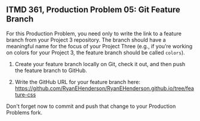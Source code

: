 ## ITMD 361, Production Problem 05: Git Feature Branch

For this Production Problem, you need only to write the link to a feature branch from your Project 3
repository. The branch should have a meaningful name for the focus of your Project Three (e.g., if
you’re working on colors for your Project 3, the feature branch should be called `colors`).

1. Create your feature branch locally on Git, check it out, and then push the feature branch to
   GitHub.

2. Write the GitHub URL for your feature branch here: https://github.com/RyanEHenderson/RyanEHenderson.github.io/tree/feature-css

Don't forget now to commit and push that change to your Production Problems fork.
